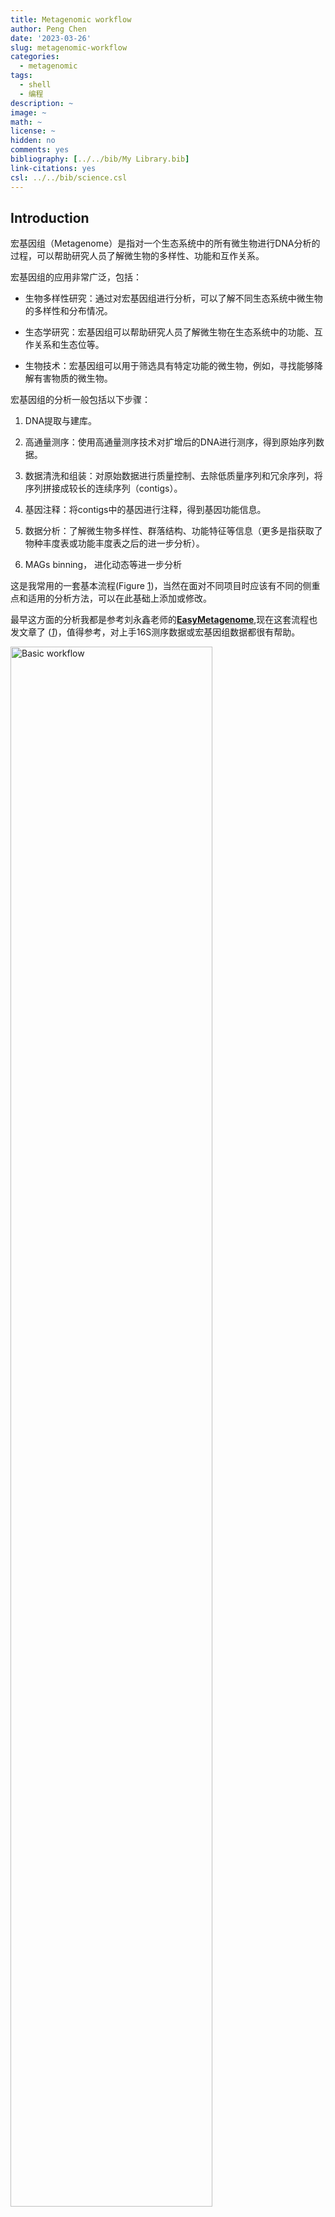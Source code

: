 ```yaml
---
title: Metagenomic workflow
author: Peng Chen
date: '2023-03-26'
slug: metagenomic-workflow
categories:
  - metagenomic
tags:
  - shell
  - 编程
description: ~
image: ~
math: ~
license: ~
hidden: no
comments: yes
bibliography: [../../bib/My Library.bib]
link-citations: yes
csl: ../../bib/science.csl
---
```


## Introduction

宏基因组（Metagenome）是指对一个生态系统中的所有微生物进行DNA分析的过程，可以帮助研究人员了解微生物的多样性、功能和互作关系。

宏基因组的应用非常广泛，包括：

- 生物多样性研究：通过对宏基因组进行分析，可以了解不同生态系统中微生物的多样性和分布情况。

- 生态学研究：宏基因组可以帮助研究人员了解微生物在生态系统中的功能、互作关系和生态位等。

- 生物技术：宏基因组可以用于筛选具有特定功能的微生物，例如，寻找能够降解有害物质的微生物。

宏基因组的分析一般包括以下步骤：

1.  DNA提取与建库。

2.  高通量测序：使用高通量测序技术对扩增后的DNA进行测序，得到原始序列数据。

3.  数据清洗和组装：对原始数据进行质量控制、去除低质量序列和冗余序列，将序列拼接成较长的连续序列（contigs）。

4.  基因注释：将contigs中的基因进行注释，得到基因功能信息。

5.  数据分析：了解微生物多样性、群落结构、功能特征等信息（更多是指获取了物种丰度表或功能丰度表之后的进一步分析）。

6.  MAGs binning， 进化动态等进一步分析

这是我常用的一套基本流程(Figure <a href="#fig:1-work">1</a>)，当然在面对不同项目时应该有不同的侧重点和适用的分析方法，可以在此基础上添加或修改。

最早这方面的分析我都是参考刘永鑫老师的[**EasyMetagenome**](https://github.com/YongxinLiu/EasyMetagenome),现在这套流程也发文章了 ([*1*](#ref-liuPracticalGuideAmplicon2021))，值得参考，对上手16S测序数据或宏基因组数据都很有帮助。

<div class="figure">

<img src="images/workflow.png" alt="Basic workflow" width="80%" />
<p class="caption">
Figure 1: Basic workflow
</p>

</div>

## preprocess

绝大多数这里介绍的软件都是仅支持linux平台的，我们做测序文件的上游分析也肯定是在服务器上做，个人PC一般很难满足需求，所以在做这些分析前必须先学习linux基础知识如文件系统，shell脚本编写，软件安装等。

安装软件建议使用conda或mamba（新建环境和管理），有很多参考方法。

我们服务器使用的是slurm作业管理系统，尽量先学习一下[slurm的使用](https://docs.hpc.sjtu.edu.cn/job/slurm.html)再尝试提交作业。

一般把所有样本的测序双端文件放在一个文件夹下

### 质控：fastp

``` bash
#!/bin/bash
#SBATCH --job-name=fastp
#SBATCH --output=/share/home/jianglab/pengchen/work/asthma/fastp/log/%x_%a.out
#SBATCH --error=/share/home/jianglab/pengchen/work/asthma/fastp/log/%x_%a.err
#SBATCH --array=1-33
#SBATCH --partition=short
#SBATCH --cpus-per-task=8


echo start: `date +'%Y-%m-%d %T'`
start=`date +%s`
echo "SLURM_ARRAY_TASK_ID: " $SLURM_ARRAY_TASK_ID
sample=$(head -n $SLURM_ARRAY_TASK_ID ~/work/asthma/data/namelist | tail -1)
#sample=$(head -n 1 namelist | tail -1)
echo handling: $sample
####################
fastp -w 8 -i ~/work/asthma/data/$sample/$sample'_f1.fastq' -o ${i}_1 \
-I ~/work/asthma/data/$sample/$sample'_r2.fastq' -O ${i}_2 -j ~/work/asthma/fastp/${i}.json
#delete outputfile
rm -rf ${i}_1 ${i}_2
####################
echo end: `date +'%Y-%m-%d %T'`
end=`date +%s`
echo TIME:`expr $end - $start`s
```

后面接一个python脚本就可以统计常用指标了。

把所有的.json文件移到一个文件夹里，report/下，就可以统计了。

### 去宿主：bowtie2

其实就是将序列比对到人类基因组上，没有比对到的序列整合成新文件就是去宿主后的了。

``` bash
#!/bin/bash
#SBATCH --job-name=rm_human
#SBATCH --output=/share/home/jianglab/pengchen/work/meta/%x_%a.out
#SBATCH --error=/share/home/jianglab/pengchen/work/meta/%x_%a.err
#SBATCH --cpus-per-task=32
#SBATCH --partition=short

echo start: `date +'%Y-%m-%d %T'`
start=`date +%s`
#############
for i in C1 C2
do
bowtie2 -p 32 -x ~/db/humangenome/hg38 -1 seq/${i}_1.fq.gz \
 -2 seq/${i}_2.fq.gz -S ${i}.sam --un-conc ${i}.fq --very-sensitive
done
##############
echo end: `date +'%Y-%m-%d %T'`
end=`date +%s`
echo TIME:`expr $end - $start`s
```

### 基本信息统计

可以用FastqCount：

``` bash
~/biosoft/FastqCount-master/FastqCount_v0.5 xx.fastq.gz

Total Reads     Total Bases     N Bases Q20     Q30     GC
11568822 (11.57 M)      1702829127 (1.70 G)     0.00%   98.00%  94.00%  54.00%
```

## reads-based

### 物种注释：kraken2

Kraken 2是一个用于对高通量测序数据进行分类和标识物种的软件。它使用参考数据库中的基因组序列来进行分类，并使用k-mer方法来实现快速和准确的分类。

使用Kraken 2进行基本分类的简单步骤：

1.  准备参考数据库：Kraken 2需要一个参考数据库，以便对测序数据进行分类。可以从NCBI、Ensembl或其他数据库下载相应的基因组序列，并使用Kraken 2内置的工具来构建数据库。

2.  安装Kraken 2：可以从Kraken 2官方网站下载并安装Kraken 2软件。

3.  运行Kraken 2：使用Kraken 2对测序数据进行分类需要使用以下命令：

`kraken2 \--db \<path_to_database\> \<input_file\> \--output \<output_file\>`

这里，**`<path_to_database>`**是参考数据库的路径，**`<input_file>`**是需要进行分类的输入文件，**`<output_file>`**是输出文件的名称。Kraken 2将输出一个分类报告文件和一个序列文件。

`kraken2-build --standard --threads 24 --db ./`

--standard标准模式下只下载5种数据库：古菌archaea、细菌bacteria、人类human、载体UniVec_Core、病毒viral。也可选直接下载作者构建的索引，还包括bracken的索引。

这个kraken数据库是可以自己构建的，所以适用于各种项目的物种注释，我做的比较多的是环境样本的宏基因组，就可能需要更全面的物种数据库（甚至除了各种微生物，还要动植物数据等），实验室的WX师姐收集构建了一个超大的物种库。

需要注意的是kraken运行至少要提供数据库大小的内存大小（运行内存），因为它会把整个数据库载入内存后进行序列的注释，所以如果发现无法载入数据库的报错，可以尝试调大内存资源。

kraken软件运行时载入数据库是一个十分耗时的步骤，而每条序列的鉴定时间差不多，所以我们可以将很多样本的fastq文件合并成一个大文件后输入kraken注释，之后再按照序列的数量拆分结果文件，这样多个样本也只需要载入一次数据库，节省时间。

``` bash
#!/bin/bash
#SBATCH --job-name=kraken2M
#SBATCH --output=/share/home/jianglab/pengchen/work/asthma/kraken/%x_%a.out
#SBATCH --error=/share/home/jianglab/pengchen/work/asthma/kraken/%x_%a.err
#SBATCH --time=14-00:00:00
#SBATCH --partition=mem
#SBATCH --cpus-per-task=32
#SBATCH --mem-per-cpu=100G

fqp=~/work/asthma/data/CRR205159/
python /share/home/jianglab/shared/krakenDB/K2ols/kraken2M.py -t 32 \
    -i ${fqp} \
    -c 0.05 \
    -s _f1.fastq,_r2.fastq \
    -o ~/work/asthma/kraken/ \
    -d /share/home/jianglab/shared/krakenDB/mydb2 \
    -k ~/miniconda3/envs/waste/bin/kraken2 \
    -kt /share/home/jianglab/shared/krakenDB/K2ols/KrakenTools 
```

#### 输出文件格式

Kraken标准输出格式

五列表 output

- C/U代表分类classified或非分类unclassifed

- 序列ID

- 物种注释

- 比序列注释的区域，如98\|94代表左端98bp，右端94bp比对至数据库

- LCA比对结果，如”562:13 561:4”代表13 k-mer比对至物种#562，4 k-mer比对至#561物种

报告输出格式 report

包括6列，方便整理下游分析。

1.  百分比

2.  count

3.  count最优

4.  (U)nclassified, (R)oot, (D)omain, (K)ingdom, (P)hylum, (C)lass, (O)rder, (F)amily, (G)enus, or (S)pecies. “G2”代表位于属一种间

5.  NCBI物种ID

6.  科学物种名

常用的物种丰度表格式除了kraken report，还有mpa，spf，krona等格式，关于kraken结果的整理以及格式转换方式，有一些现成的脚本或者自己写。

[KrakenTools (jhu.edu)](https://ccb.jhu.edu/software/krakentools/) 就是一套很好用的kraken工具包，其中常用的有：

1.  extract_kraken_reads.py

此程序提取读取在任何用户指定的分类id处分类的内容。用户必须指定Kraken输出文件、序列文件和至少一个分类法ID。下面指定了其他选项。截至2021年4月19日，此脚本与KrakenUniq/Kraken2Uniq报告兼容。

2.  combine_kreports.py

This script combines multiple Kraken reports into a combined report file.

`python combine_kreports.py`

- -r 1.KREPORT 2.KREPORT........................Kraken-style reports to combine

- -o COMBINED.KREPORT...........................Output file

3.  kreport2krona.py

This program takes a Kraken report file and prints out a krona-compatible TEXT file

换成krona文件好画图。嘿嘿

krona装了一个excel的插件可以很容易画图  
`python kreport2krona.py`

- -r/--report MYFILE.KREPORT....….Kraken report file

- -o/--output MYFILE.KRONA.......…Output Krona text file

then, `ktImportText MYSAMPLE.krona -o MYSAMPLE.krona.html`

好看的网页就出来了。

4.  kreport2mpa.py

This program takes a Kraken report file and prints out a mpa (MetaPhlAn) -style TEXT file

`python kreport2mpa.py`

- -r/--report MYFILE.KREPORT....….Kraken report file

- -o/--output MYFILE.MPA.TXT....….Output MPA-STYLE text file

5.  combine_mpa.py

`python combine_mpa.py`

- -i/--input MYFILE1.MPA MYFILE2.MPA....…Multiple MPA-STYLE text files (separated by spaces)

- -o/--output MYFILE.COMBINED.MPA.......…Output MPA-STYLE text file

This program combines multiple outputs from [kreport2mpa.py](#kreport2mpapy). Files to be combined must have been generated using the same kreport2mpa.py options.

`python combine_mpa.py -i -o --intermediate-ranks`

### HUMAnN

HUMAnN2（The HMP Unified Metabolic Analysis Network 2）是一款用于分析人类微生物组的功能和代谢能力的工具。它通过将宏基因组序列与参考基因组数据库比对，利用MetaCyc代谢通路数据库和UniRef蛋白质序列数据库，分析微生物组在功能和代谢通路水平上的组成和活性。HUMAnN2还提供了多样性分析、关联分析和可视化工具，可用于深入研究人类微生物组对宿主健康的影响和治疗策略的制定等方面。

HUMAnN2是由美国国家人类微生物组计划（HMP）开发的，目前最新版本为[HUMAnN3](https://github.com/biobakery/humann)，于2020年发布。与HUMAnN2相比，HUMAnN3改进了基因家族注释的方法，提高了注释精度和速度，并提供了新的功能和工具，如功能韧度分析、代谢指纹识别和多样性分析等。

但是HUMAnN2的数据库基本都是与人相关的微生物，比较适合做各种人体微生物组（肠道，肺部，口腔，皮肤等等），对于环境样本可能unclassified比较多。

**HUMAnN2要求双端序列合并的文件作为输入**，for循环根据实验设计样本名批量双端序列合并。

- **物种组成调用MetaPhlAn2, bowtie2比对至核酸序列**，解决有哪些微生物存在的问题；

- **功能组成为humann2调用diamond比对至蛋白库11Gb**，解决这些微生物参与哪些功能通路的问题；

``` bash
cd alldata
for i in `cat ~/work/asthma/data/namelist`
do
echo $i
cat ${i}_f1.fastq ${i}_r2.fastq >${i}_paired.fastq
done

#!/bin/bash
#SBATCH --job-name=humann2
#SBATCH --output=/share/home/jianglab/pengchen/work/asthma/humann/%x_%a.out
#SBATCH --error=/share/home/jianglab/pengchen/work/asthma/humann/%x_%a.err
#SBATCH --array=1-32
#SBATCH --cpus-per-task=24
#SBATCH --partition=cpu

echo start: `date +'%Y-%m-%d %T'`
start=`date +%s`
##############
myarray=(`cat ~/work/asthma/data/namelist`)
echo $SLURM_ARRAY_TASK_ID
#this is your single file name
sample=${myarray[${SLURM_ARRAY_TASK_ID}]}
echo handling: $sample
humann2 --input data/alldata/${sample}_paired.fastq  \
  --output temp/humann2/ --threads 24
  
## 链接重要文件至humann2目录
ln temp/humann2/${sample}_paired_humann2_temp/${sample}_paired_metaphlan_bugs_list.tsv temp/humann2/
## 删除临时文件
rm -rf temp/humann2/${sample}_paired_humann2_temp
##############
echo end: `date +'%Y-%m-%d %T'`
end=`date +%s`
echo TIME:`expr $end - $start`s


## 合并、修正样本名、预览
merge_metaphlan_tables2.py \
  temp/humann2/*_metaphlan_bugs_list.tsv | \
  sed 's/_metaphlan_bugs_list//g' \
  > metaphlan2/taxonomy.tsv
```

## contigs-based

### 组装：megahit

MegaHit是一个用于对高通量测序数据进行de novo组装的软件。它使用了一种基于短读比对和图形构建的算法来组装基因组，可以高效地处理大规模的数据集。以下是MegaHit的一些优点和适用情况：

1.  速度快：MegaHit的算法非常高效，可以处理大规模的数据集，通常比其他de novo组装工具更快。

2.  高质量的组装：MegaHit在组装结果的连通性和准确性方面表现优异，尤其在处理高GC含量基因组时效果显著。

3.  适用于不同类型的测序数据：MegaHit支持多种不同类型的测序数据，包括 Illumina HiSeq/MiSeq、IonTorrent和PacBio等平台。

4.  易于使用：MegaHit具有简单的命令行语法，方便用户进行组装操作，且具有中断点，避免失败后全部重跑。

``` bash
#!/bin/bash
#SBATCH --job-name=asthma_megahit
#SBATCH --output=/share/home/jianglab/pengchen/work/asthma/megahit/log/%x_%a.out
#SBATCH --error=/share/home/jianglab/pengchen/work/asthma/megahit/log/%x_%a.err
#SBATCH --array=1-33
#SBATCH --partition=cpu
#SBATCH --cpus-per-task=32

echo start: `date +'%Y-%m-%d %T'`
start=`date +%s`
echo "SLURM_ARRAY_TASK_ID: " $SLURM_ARRAY_TASK_ID
sample=$(head -n $SLURM_ARRAY_TASK_ID ~/work/asthma/data/namelist | tail -1)
#sample=$(head -n 1 namelist | tail -1)
echo handling: $sample	
####################
megahit -t 32 -1 ~/work/asthma/data/$sample/$sample'_f1.fastq' \
-2 ~/work/asthma/data/$sample/$sample'_r2.fastq' -o ~/work/asthma/megahit/$sample --out-prefix $sample
####################
echo end: `date +'%Y-%m-%d %T'`
end=`date +%s`
echo TIME:`expr $end - $start`s
```

### 组装评估：QUAST

**QUAST**代表质量评估工具。 QUAST可以使用参考基因组以及不使用参考基因组来评估装配。 QUAST生成详细的报告，表格和图解，以显示装配的不同方面。

### 基因预测：Prodigal

输入文件：拼装好的序列文件 megahit/final.contigs.fa

输出文件：prodigal预测的基因序列 prodigal/gene.fa

prodigal不支持多线程运行，所以我们可以自行分割序列文件调用多个prodigal程序分别跑实现伪多线程。

``` bash
#!/bin/bash
#SBATCH --job-name=prodigal
#SBATCH --output=/share/home/jianglab/pengchen/work/asthma/prodigal/log/%x_%a.out
#SBATCH --error=/share/home/jianglab/pengchen/work/asthma/prodigal/log/%x_%a.err
#SBATCH --array=1-33
#SBATCH --partition=cpu
#SBATCH --cpus-per-task=1

echo start: `date +'%Y-%m-%d %T'`
start=`date +%s`
echo "SLURM_ARRAY_TASK_ID: " $SLURM_ARRAY_TASK_ID
sample=$(head -n $SLURM_ARRAY_TASK_ID ~/work/asthma/data/namelist | tail -1)
#sample=$(head -n 1 namelist | tail -1)
echo handling: $sample
####################
prodigal -i ~/work/asthma/megahit/contigs/$sample.fa \
    -d ~/work/asthma/prodigal/$sample.gene.fa \
    -o ~/work/asthma/prodigal/$sample.gene.gff \
    -p meta -f gff 
grep 'partial=00' ~/work/asthma/prodigal/$sample.gene.fa | cut -f1 -d ' '| sed 's/>//' > ~/work/asthma/prodigal/$sample.fullid
seqkit grep -f ~/work/asthma/prodigal/$sample.fullid ~/work/asthma/prodigal/$sample.gene.fa > ~/work/asthma/prodigal/fullgene/$sample.gene.fa

####################
echo end: `date +'%Y-%m-%d %T'`
end=`date +%s`
echo TIME:`expr $end - $start`s

============================================================================
## 统计基因数量
grep -c '>' temp/prodigal/gene.fa 
## 统计完整基因数量，数据量大可只用完整基因部分
grep -c 'partial=00' temp/prodigal/gene.fa 
## 提取完整基因(完整片段获得的基因全为完整，如成环的细菌基因组)
grep 'partial=00' temp/prodigal/gene.fa | cut -f1 -d ' '| sed 's/>//' > temp/prodigal/full_length.id
seqkit grep -f temp/prodigal/full_length.id temp/prodigal/gene.fa > temp/prodigal/full_length.fa
seqkit stat temp/prodigal/full_length.fa
```

### 去冗余： Cd-hit

上面产生了n个样本的基因预测结果文件，gene.fa文件要想办法整合为一个文件再去去冗余。

``` bash
#!/bin/bash
#修改每条序列的名称，加上样本名
for i in `cat ~/work/asthma/data/namelist`
do
echo $i
sed -i "/>/s/>/>${i}_/" $i.gene.fa 
done
echo 'start merge'
cat *.gene.fa>all.fullgene.fa
echo 'done'
```

``` bash
#!/bin/bash
#SBATCH --job-name=cdhit
#SBATCH --output=/share/home/jianglab/pengchen/work/asthma/%x_%a.out
#SBATCH --error=/share/home/jianglab/pengchen/work/asthma/%x_%a.err
#SBATCH --cpus-per-task=32
#SBATCH --partition=short

echo start: `date +'%Y-%m-%d %T'`
start=`date +%s`
##############
## 输入文件：prodigal预测的基因序列 all.fullgene.fa
## 输出文件：去冗余后的基因和蛋白序列：NR/nucleotide.fa;NR/protein.fa
mkdir NR
## aS覆盖度，c相似度，G局部比对，g最优解，T多线程，M内存0不限制
## 2万基因2m，2千万需要2000h，多线程可加速	
cd-hit-est -i prodigal/fullgene/all.fullgene.fa \
    -o NR/nucleotide.fa \
    -aS 0.9 -c 0.9 -G 0 -g 0 -T 0 -M 0
## 统计非冗余基因数量，单次拼接结果数量下降不大，多批拼接冗余度高
echo 'after remove, the number of genes: '
grep -c '>' NR/nucleotide.fa
## 翻译核酸为对应蛋白序列，emboss
## emboss transeq工具，93.9 MB
conda install emboss -y

transeq -sequence NR/nucleotide.fa \
  -outseq NR/protein.fa -trim Y 
## 序列名自动添加了_1，为与核酸对应要去除
sed -i 's/_1 / /' NR/protein.fa
##############
echo end: `date +'%Y-%m-%d %T'`
end=`date +%s`
echo TIME:`expr $end - $start`s
```

### 基因定量：salmon

1.  建立索引

``` bash
#!/bin/bash
#SBATCH --job-name=salmon-index
#SBATCH --output=/share/home/jianglab/pengchen/work/asthma/%x_%a.out
#SBATCH --error=/share/home/jianglab/pengchen/work/asthma/%x_%a.err
#SBATCH --cpus-per-task=32

#SBATCH --partition=short

echo start: `date +'%Y-%m-%d %T'`
start=`date +%s`
##############
mkdir -p temp/salmon

## 建索引, -t序列, -i 索引，10s
salmon index \
  -t NR/nucleotide.fa \
  -p 32 \
  -i temp/salmon/index 
##############
echo end: `date +'%Y-%m-%d %T'`
end=`date +%s`
echo TIME:`expr $end - $start`s
```

2.  对每个样本定量

``` bash
#!/bin/bash
#SBATCH --job-name=salmon
#SBATCH --output=/share/home/jianglab/pengchen/work/asthma/salmon/log/%x_%a.out
#SBATCH --error=/share/home/jianglab/pengchen/work/asthma/salmon/log/%x_%a.err
#SBATCH --array=1-33
#SBATCH --partition=cpu
#SBATCH --cpus-per-task=32

echo start: `date +'%Y-%m-%d %T'`
start=`date +%s`
echo "SLURM_ARRAY_TASK_ID: " $SLURM_ARRAY_TASK_ID
sample=$(head -n $SLURM_ARRAY_TASK_ID ~/work/asthma/data/namelist | tail -1)
#sample=$(head -n 1 namelist | tail -1)
echo handling: $sample
####################
## 输入文件：去冗余后的基因和蛋白序列：NR/nucleotide.fa
## 输出文件：Salmon定量后的结果：salmon/gene.count;salmon/gene.TPM
## 定量，l文库类型自动选择，p线程，--meta宏基因组模式
salmon quant \
    -i temp/salmon/index -l A -p 32 --meta \
    -1 data/alldata/${sample}_f1.fastq \
    -2 data/alldata/${sample}_r2.fastq \
    -o temp/salmon/${sample}.quant
####################
echo end: `date +'%Y-%m-%d %T'`
end=`date +%s`
echo TIME:`expr $end - $start`s
```

3.  合并各样本结果

``` bash
## 合并
mkdir -p salmon
salmon quantmerge \
    --quants temp/salmon/*.quant \
    -o salmon/gene.TPM
salmon quantmerge \
    --quants temp/salmon/*.quant \
    --column NumReads -o salmon/gene.count
sed -i '1 s/.quant//g' salmon/gene.*

## 预览结果表格
head -n3 salmon/gene.*
```

### 功能基因注释

上一步已经有了所有的基因和每个样本所有基因的read count定量结果，我们只需要对上一步的基因序列（或蛋白质序列）进行不同数据库的注释（很多软件都是用diamond比对，如果没有专用软件的数据库我们也可以自己用diamond比对），合并注释结果得到的就是功能丰度表。

diamond选择--outfmt 6的输出结果和blastp一样：

|      |          |                                              |
|------|----------|----------------------------------------------|
| 1\.  | qseqid   | query sequence id                            |
| 2\.  | sseqid   | subject (e.g., reference genome) sequence id |
| 3\.  | pident   | percentage of identical matches              |
| 4\.  | length   | alignment length                             |
| 5\.  | mismatch | number of mismatches                         |
| 6\.  | gapopen  | number of gap openings                       |
| 7\.  | qstart   | start of alignment in query                  |
| 8\.  | qend     | end of alignment in query                    |
| 9\.  | sstart   | start of alignment in subject                |
| 10\. | send     | end of alignment in subject                  |
| 11\. | evalue   | expect value                                 |
| 12\. | bitscore | bit score                                    |

#### 1 eggNOG(COG/KEGG/CAZy)

[EggNOG数据库](http://eggnogdb.embl.de/)收集了COG（Clusters of Orthologous Groups of proteins，直系同源蛋白簇）,构成每个COG的蛋白都是被假定为来自于一个祖先蛋白，因此是orthologs或者是paralogs。通过把所有完整基因组的编码蛋白一个一个的互相比较确定的。在考虑来自一个给定基因组的蛋白时，这种比较将给出每个其他基因组的一个最相似的蛋白（因此需要用完整的基因组来定义COG），这些基因的每一个都轮番地被考虑。如果在这些蛋白（或子集）之间一个相互的最佳匹配关系被发现，那么那些相互的最佳匹配将形成一个COG。这样，一个COG中的成员将与这个COG中的其他成员比起被比较的基因组中的其他蛋白更相像。

[EggNOG](http://eggnogdb.embl.de/)里面包含了GO，KEGG，CAZy等。

``` bash
## 下载常用数据库，注意设置下载位置
mkdir -p ${db}/eggnog5 && cd ${db}/eggnog5
## -y默认同意，-f强制下载，eggnog.db.gz 7.9G+4.9G
download_eggnog_data.py -y -f --data_dir ./

## 下载方式2(可选)：链接直接下载
wget -c http://eggnog5.embl.de/download/emapperdb-5.0.0/eggnog.db.gz ## 7.9G
wget -c http://eggnog5.embl.de/download/emapperdb-5.0.0/eggnog_proteins.dmnd.gz ## 4.9G
gunzip *.gz
```

``` bash
#!/bin/bash
#SBATCH --job-name=eggo
#SBATCH --output=/share/home/jianglab/pengchen/work/asthma/%x_%j.out
#SBATCH --error=/share/home/jianglab/pengchen/work/asthma/%x_%j.err
#SBATCH --cpus-per-task=32
#SBATCH --partition=cpu

echo start: `date +'%Y-%m-%d %T'`
start=`date +%s`
##############
#切换环境
## diamond比对基因至eggNOG 5.0数据库, 1~9h，默认diamond 1e-3
mkdir -p temp/eggnog
emapper.py --no_annot --no_file_comments --override \
  --data_dir ~/db/eggnog5 \
  -i NR/protein.fa \
  --cpu 32 -m diamond \
  -o temp/eggnog/protein
## 比对结果功能注释, 1h
emapper.py \
  --annotate_hits_table temp/eggnog/protein.emapper.seed_orthologs \
  --data_dir ~/db/eggnog5 \
  --cpu 32 --no_file_comments --override \
  -o temp/eggnog/output

## 添表头, 1列为ID，9列KO，16列CAZy，21列COG，22列描述
sed '1 i Name\tortholog\tevalue\tscore\ttaxonomic\tprotein\tGO\tEC\tKO\tPathway\tModule\tReaction\trclass\tBRITE\tTC\tCAZy\tBiGG\ttax_scope\tOG\tbestOG\tCOG\tdescription' \
  temp/eggnog/output.emapper.annotations \
  > temp/eggnog/output
##############
echo end: `date +'%Y-%m-%d %T'`
end=`date +%s`
echo TIME:`expr $end - $start`s
```

#### 2 碳水化合物dbCAN2

``` bash
## dbCAN2 http://bcb.unl.edu/dbCAN2
## 创建数据库存放目录并进入
mkdir -p ${db}/dbCAN2 && cd ${db}/dbCAN2
## 下载序列和描述
wget -c http://bcb.unl.edu/dbCAN2/download/CAZyDB.07312020.fa
wget -c http://bcb.unl.edu/dbCAN2/download/Databases/CAZyDB.07302020.fam-activities.txt
## 备用数据库下载地址并解压 
#wget -c http://210.75.224.110/db/dbcan2/CAZyDB.07312020.fa.gz
#gunzip CAZyDB.07312020.fa.gz
## diamond建索引，800M，1m
diamond --version ## 0.8.22/2.0.5
time diamond makedb \
  --in CAZyDB.07312020.fa \
  --db CAZyDB.07312020
```

``` bash
## 比对CAZy数据库, 用时2~18m; 加--sensitive更全但慢至1h
mkdir -p temp/dbcan2
diamond blastp   \
	--db ~/db/dbcan2/CAZyDB.07312020  \
	--query NR/protein.fa   \
	--threads 64 -e 1e-5 --outfmt 6 \
	--max-target-seqs 1 --quiet \
	--out temp/dbcan2/gene_diamond.f6
```

#### 3 ARGs（CARD）

\## Github: <https://github.com/arpcard/rgi>

``` bash
#!/bin/bash
#SBATCH --job-name=rgi
#SBATCH --output=/share/home/jianglab/pengchen/work/asthma/%x_%a.out
#SBATCH --error=/share/home/jianglab/pengchen/work/asthma/%x_%a.err
#SBATCH --cpus-per-task=32
#SBATCH --partition=cpu

echo start: `date +'%Y-%m-%d %T'`
start=`date +%s`
##############
mkdir -p card

rgi main --input_sequence ~/work/asthma/temp/protein.fa \
--output_file card/protein \
--input_type protein --num_threads 32 \
--clean --alignment_tool DIAMOND

##############
echo end: `date +'%Y-%m-%d %T'`
end=`date +%s`
echo TIME:`expr $end - $start`s
```

#### 4 毒力因子VFDB

官网地址：<http://www.mgc.ac.cn/VFs/> 在官网下载数据库时，带有setA 的库为VFDB数据库核心库(set A)，而setB为全库(setB), 其中setA仅包含经实验验证过的毒力基因，而setB则在setA的基础上增加了预测的毒力基因，选择好数据库后，直接用blast/diamond即可完成注释。

``` bash
mkdir -p temp/vfdb
diamond blastp   \
	--db ~/db/VFDB/VFDB_setB_pro  \
	--query NR/protein.fa   \
	--threads 32 -e 1e-5 --outfmt 6 \
	--max-target-seqs 1 --quiet \
	--out temp/vfdb/gene_diamond.f6
```

#### 5 其他各种数据库

### 功能注释合并

写一个python脚本，将表1（基因-功能的对应表）与表2（基因丰度表）合并，即不同基因可能注释到相同功能，把它们的丰度加在一起得到新表3（功能丰度表）

## binning

宏基因组binning是指将不同的序列集合（如metagenome序列集合）根据它们的物种归类到不同的bins中，以便进一步研究它们的组成和功能。这个过程可以将类似的序列组合在一起，形成代表不同物种或基因组的bins，以便进行后续分析，如物种注释、基因组组装等。

以下是常用的宏基因组binning方法：

1.  基于聚类的方法：该方法使用序列聚类将相似序列分到同一个bin中。一般来说，聚类算法可分为两类：无监督聚类（如k-means、DBSCAN等）和有监督聚类（如CAMI、MyCC等）。

2.  基于组装的方法：该方法使用de novo组装来将相似序列组装成连续的序列，再根据这些序列的基因组信息来将其分类到不同的bins中。这种方法的优点是可以更好地处理重复序列，缺点是需要大量的计算资源和时间。

3.  基于分类器的方法：该方法使用机器学习分类器来将序列分配到不同的bins中。这种方法的优点是可以自动学习特征并在处理大规模数据时效率高，缺点是需要先建立一个分类器并进行训练。

在进行宏基因组binning时，通常需要使用多个方法进行比较，以选择最适合数据集的方法。可以使用一些流行的工具来进行binning，如MetaBAT、MaxBin、CONCOCT和MEGAN等。这些工具通常包含各种binning方法，可以根据数据集和分析目的选择适合的方法。

篇幅限制，具体的方法放在另一篇里面讲解吧。

## Reference

<div id="refs" class="references csl-bib-body">

<div id="ref-liuPracticalGuideAmplicon2021" class="csl-entry">

<span class="csl-left-margin">1. </span><span class="csl-right-inline">Y.-X. Liu, Y. Qin, T. Chen, M. Lu, X. Qian, X. Guo, Y. Bai, [A practical guide to amplicon and metagenomic analysis of microbiome data](https://doi.org/10.1007/s13238-020-00724-8). *Protein & Cell*. **12**, 315–330 (2021).</span>

</div>

</div>
